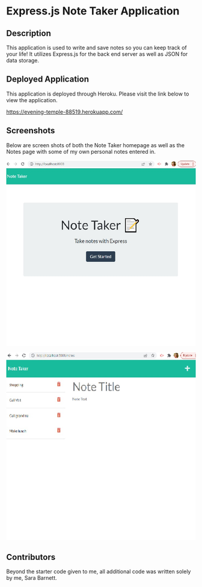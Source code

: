 # Express.js Note Taker Application

## Description
This application is used to write and save notes so you can keep track of your life!  It utilizes Express.js for the back end server as well as JSON for data storage.

## Deployed Application
This application is deployed through Heroku.  Please visit the link below to view the application.

https://evening-temple-88519.herokuapp.com/


## Screenshots
Below are screen shots of both the Note Taker homepage as well as the Notes page with some of my own personal notes entered in.

![Note Taker homepage](./public/assets/images/note-taker-screenshot.jpg)

![Notes page](./public/assets/images/notes-page-screenshot.jpg)

## Contributors
Beyond the starter code given to me, all additional code was written solely by me, Sara Barnett.